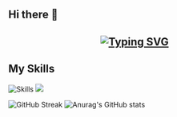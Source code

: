 ## Hi there 👋
## <div align="center">[![Typing SVG](https://readme-typing-svg.demolab.com?font=Fira+Code&size=25&pause=2000&center=true%C2%A0%E7%9C%9F&vCenter=true%C2%A0%E7%9C%9F&multiline=true&repeat=&random=&width=435&lines=Welcome+to+my+GitHub+profile+page)](https://git.io/typing-svg)</div>

## My Skills

<div style="margin: 0;">
  <img src="https://skillicons.dev/icons?i=html,css,js,vue,java,nodejs,c,maven&perline=4" alt="Skills">
  <img src="https://github-readme-stats.vercel.app/api/top-langs/?username=yongjannes&theme=transparent&hide_border=true&layout=donut-vertical&langs_count=6"  />
</div>

    

    
![GitHub Streak](https://streak-stats.demolab.com/?user=yongjannes&&locale=zh_Hans) 
![Anurag's GitHub stats](https://github-readme-stats.vercel.app/api?username=yongjannes&show_icons=true&theme=radical) 




<!--
**yongjannes/yongjannes** is a ✨ _special_ ✨ repository because its `README.md` (this file) appears on your GitHub profile.

Here are some ideas to get you started:

- 🔭 I’m currently working on ...
- 🌱 I’m currently learning ...
- 👯 I’m looking to collaborate on ...
- 🤔 I’m looking for help with ...
- 💬 Ask me about ...
- 📫 How to reach me: ...
- 😄 Pronouns: ...
- ⚡ Fun fact: ...
-->
